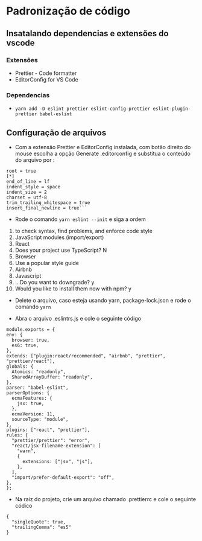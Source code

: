 # Padronização de código

## Insatalando dependencias e extensões do vscode

### Extensões

- Prettier - Code formatter
- EditorConfig for VS Code

### Dependencias

- `yarn add -D eslint prettier eslint-config-prettier eslint-plugin-prettier babel-eslint`

## Configuração de arquivos

- Com a extensão Prettier e EditorConfig instalada, com botão direito do mouse escolha a opção
  Generate .editorconfig e substitua o conteúdo do arquivo por :

````
root = true
[*]
end_of_line = lf
indent_style = space
indent_size = 2
charset = utf-8
trim_trailing_whitespace = true
insert_final_newline = true```
````

- Rode o comando `yarn eslint --init` e siga a ordem

1. to check syntax, find problems, and enforce code style
2. JavaScript modules (import/export)
3. React
4. Does your project use TypeScript? N
5. Browser
6. Use a popular style guide
7. Airbnb
8. Javascript
9. ...Do you want to downgrade? y
10. Would you like to install them now with npm? y

- Delete o arquivo, caso esteja usando yarn, package-lock.json e rode o comando `yarn`

- Abra o arquivo .eslintrs.js e cole o seguinte código

```
module.exports = {
env: {
  browser: true,
  es6: true,
},
extends: ["plugin:react/recommended", "airbnb", "prettier", "prettier/react"],
globals: {
  Atomics: "readonly",
  SharedArrayBuffer: "readonly",
},
parser: "babel-eslint",
parserOptions: {
  ecmaFeatures: {
    jsx: true,
  },
  ecmaVersion: 11,
  sourceType: "module",
},
plugins: ["react", "prettier"],
rules: {
  "prettier/prettier": "error",
  "react/jsx-filename-extension": [
    "warn",
    {
      extensions: ["jsx", "js"],
    },
  ],
  "import/prefer-default-export": "off",
},
};
```

- Na raiz do projeto, crie um arquivo chamado .prettierrc e cole o seguinte códico

```
{
  "singleQuote": true,
  "trailingComma": "es5"
}

```
